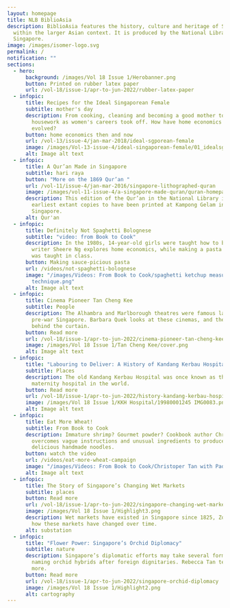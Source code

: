 ```yaml
---
layout: homepage
title: NLB BiblioAsia
description: BiblioAsia features the history, culture and heritage of Singapore
  within the larger Asian context. It is produced by the National Library of
  Singapore.
image: /images/isomer-logo.svg
permalink: /
notification: ""
sections:
  - hero:
      background: /images/Vol 18 Issue 1/Herobanner.png
      button: Printed on rubber latex paper
      url: /vol-18/issue-1/apr-to-jun-2022/rubber-latex-paper
  - infopic:
      title: Recipes for the Ideal Singaporean Female
      subtitle: mother's day
      description: From cooking, cleaning and becoming a good mother to outsourcing
        housework as women's careers took off. How have home economics lessons
        evolved?
      button: home economics then and now
      url: /vol-13/issue-4/jan-mar-2018/ideal-sgporean-female
      image: /images/Vol-13-issue-4/ideal-singaporean-female/01_idealsgfemale.png
      alt: Image alt text
  - infopic:
      title: A Qur’an Made in Singapore
      subtitle: hari raya
      button: "More on the 1869 Qur’an "
      url: /vol-11/issue-4/jan-mar-2016/singapore-lithographed-quran
      image: /images/vol-11-issue-4/a-singapore-made-quran/quran-homepage.jpg
      description: This edition of the Qur’an in the National Library is one of the
        earliest extant copies to have been printed at Kampong Gelam in
        Singapore.
      alt: Qur'an
  - infopic:
      title: Definitely Not Spaghetti Bolognese
      subtitle: "video: from Book to Cook"
      description: In the 1980s, 14-year-old girls were taught how to breastfeed. Food
        writer Sheere Ng explores home economics, while making a pasta dish she
        was taught in class.
      button: Making sauce-picious pasta
      url: /videos/not-spaghetti-bolognese
      image: "/images/Videos: From Book to Cook/spaghetti ketchup measuring
        technique.png"
      alt: Image alt text
  - infopic:
      title: Cinema Pioneer Tan Cheng Kee
      subtitle: People
      description: The Alhambra and Marlborough theatres were famous landmarks in
        pre-war Singapore. Barbara Quek looks at these cinemas, and the man
        behind the curtain.
      button: Read more
      url: /vol-18/issue-1/apr-to-jun-2022/cinema-pioneer-tan-cheng-kee
      image: /images/Vol 18 Issue 1/Tan Cheng Kee/cover.png
      alt: Image alt text
  - infopic:
      title: "Labouring to Deliver: A History of Kandang Kerbau Hospital"
      subtitle: Places
      description: The old Kandang Kerbau Hospital was once known as the busiest
        maternity hospital in the world.
      button: Read more
      url: /vol-18/issue-1/apr-to-jun-2022/history-kandang-kerbau-hospital
      image: /images/Vol 18 Issue 1/KKH Hospital/19980001245 IMG0083.png
      alt: Image alt text
  - infopic:
      title: Eat More Wheat!
      subtitle: From Book to Cook
      description: Immature shrimp? Gourmet powder? Cookbook author Christopher Tan
        overcomes vague instructions and unusual ingredients to produce
        delicious handmade noodles.
      button: watch the video
      url: /videos/eat-more-wheat-campaign
      image: "/images/Videos: From Book to Cook/Christoper Tan with Paddy.png"
      alt: Image alt text
  - infopic:
      title: The Story of Singapore’s Changing Wet Markets
      subtitle: places
      button: Read more
      url: /vol-18/issue-1/apr-to-jun-2022/singapore-changing-wet-markets
      image: /images/Vol 18 Issue 1/Highlight3.png
      description: Wet markets have existed in Singapore since 1825, Zoe Yeo looks at
        how these markets have changed over time.
      alt: substation
  - infopic:
      title: "Flower Power: Singapore’s Orchid Diplomacy"
      subtitle: nature
      description: Singapore’s diplomatic efforts may take several forms, including
        naming orchid hybrids after foreign dignitaries. Rebecca Tan tells us
        more.
      button: Read more
      url: /vol-18/issue-1/apr-to-jun-2022/singapore-orchid-diplomacy
      image: /images/Vol 18 Issue 1/Highlight2.png
      alt: cartography
---
```

